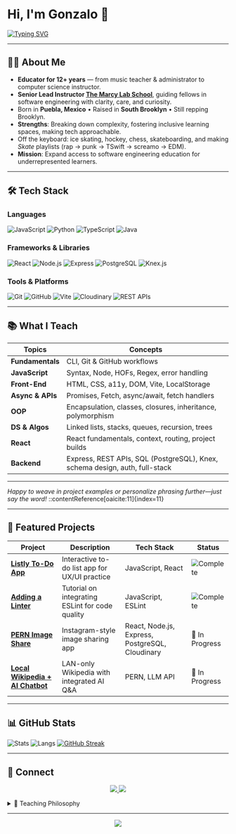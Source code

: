 # Hi, I'm Gonzalo 👋

[![Typing SVG](https://readme-typing-svg.demolab.com?font=Press+Start+2P&size=16&pause=1000&color=355E3B&width=900&lines=Educator+since+2011;+SWE+Educator+at+The+Marcy+Lab+School+since+2022;+Lifelong+Learner+%26+Builder)](https://git.io/typing-svg)

---

## 👨‍🏫 About Me
- **Educator for 12+ years** — from music teacher & administrator to computer science instructor.
- **Senior Lead Instructor [The Marcy Lab School](https://www.marcylabschool.org/people/gonzalo-romero)**, guiding fellows in software engineering with clarity, care, and curiosity.
- Born in **Puebla, Mexico** • Raised in **South Brooklyn** • Still repping Brooklyn.
- **Strengths**: Breaking down complexity, fostering inclusive learning spaces, making tech approachable.
- Off the keyboard: ice skating, hockey, chess, skateboarding, and making *Skate* playlists (rap → punk → TSwift → screamo → EDM).
- **Mission**: Expand access to software engineering education for underrepresented learners.

---

## 🛠 Tech Stack

### Languages
![JavaScript](https://img.shields.io/badge/-JavaScript-F7DF1E?logo=javascript&logoColor=black&style=for-the-badge)
![Python](https://img.shields.io/badge/-Python-3776AB?logo=python&logoColor=white&style=for-the-badge)
![TypeScript](https://img.shields.io/badge/-TypeScript-3178C6?logo=typescript&logoColor=white&style=for-the-badge)
![Java](https://img.shields.io/badge/Java-ED8B00?style=for-the-badge&logo=openjdk&logoColor=white)

### Frameworks & Libraries
![React](https://img.shields.io/badge/-React-61DAFB?logo=react&logoColor=black&style=for-the-badge)
![Node.js](https://img.shields.io/badge/-Node.js-339933?logo=node.js&logoColor=white&style=for-the-badge)
![Express](https://img.shields.io/badge/-Express-000000?logo=express&logoColor=white&style=for-the-badge)
![PostgreSQL](https://img.shields.io/badge/-PostgreSQL-4169E1?logo=postgresql&logoColor=white&style=for-the-badge)
![Knex.js](https://img.shields.io/badge/-Knex.js-D26B38?logo=knex.js&logoColor=white&style=for-the-badge)

### Tools & Platforms
![Git](https://img.shields.io/badge/-Git-F05032?logo=git&logoColor=white&style=for-the-badge)
![GitHub](https://img.shields.io/badge/-GitHub-181717?logo=github&logoColor=white&style=for-the-badge)
![Vite](https://img.shields.io/badge/-Vite-646CFF?logo=vite&logoColor=white&style=for-the-badge)
![Cloudinary](https://img.shields.io/badge/-Cloudinary-3448C5?logo=cloudinary&logoColor=white&style=for-the-badge)
![REST APIs](https://img.shields.io/badge/-REST%20APIs-009688?logo=api&logoColor=white&style=for-the-badge)

---

## 📚 What I Teach
| Topics | Concepts |
|--------|--------|
| **Fundamentals** | CLI, Git & GitHub workflows |
| **JavaScript** | Syntax, Node, HOFs, Regex, error handling |
| **Front-End** | HTML, CSS, a11y, DOM, Vite, LocalStorage |
| **Async & APIs** | Promises, Fetch, async/await, fetch handlers |
| **OOP** | Encapsulation, classes, closures, inheritance, polymorphism |
| **DS & Algos** | Linked lists, stacks, queues, recursion, trees |
| **React** | React fundamentals, context, routing, project builds |
| **Backend** | Express, REST APIs, SQL (PostgreSQL), Knex, schema design, auth, full-stack |

---

*Happy to weave in project examples or personalize phrasing further—just say the word!*
::contentReference[oaicite:11]{index=11}


---

## 📌 Featured Projects
| Project | Description | Tech Stack | Status |
|--------|-------------|------------|--------|
| [**Listly To-Do App**](https://github.com/Gonzalomarcylabschool/listly-todo-app) | Interactive to-do list app for UX/UI practice | JavaScript, React | ![Complete](https://img.shields.io/badge/Status-Complete-success) |
| [**Adding a Linter**](https://github.com/Gonzalomarcylabschool/adding-a-linter) | Tutorial on integrating ESLint for code quality | JavaScript, ESLint | ![Complete](https://img.shields.io/badge/Status-Complete-success) |
| [**PERN Image Share**](#) | Instagram-style image sharing app | React, Node.js, Express, PostgreSQL, Cloudinary | 🚧 In Progress |
| [**Local Wikipedia + AI Chatbot**](#) | LAN-only Wikipedia with integrated AI Q&A | PERN, LLM API | 🚧 In Progress |

---

## 📊 GitHub Stats
![Stats](https://github-readme-stats.vercel.app/api?username=gonzalorportfolio&show_icons=true&theme=dark&hide_rank=true)
![Langs](https://github-readme-stats.vercel.app/api/top-langs/?username=gonzalorportfolio&layout=compact&theme=dark)
[![GitHub Streak](https://streak-stats.demolab.com?user=gonzalorportfolio)](https://git.io/streak-stats)

---

## 🤝 Connect
<p align="center">
  <a href="mailto:gonzalo@marcylabschool.org">
    <img src="https://img.shields.io/badge/Email-D14836?style=for-the-badge&logo=gmail&logoColor=white">
  </a>
  <a href="https://www.linkedin.com/in/gonzalo-romero-931841230">
    <img src="https://img.shields.io/badge/LinkedIn-0077B5?style=for-the-badge&logo=linkedin&logoColor=white">
  </a>
</p>

<details>
<summary>💭 Teaching Philosophy</summary>
<i>"A master at absorbing complex information and distilling it into clear, engaging lessons—bringing both clarity and enjoyment to every lecture."</i>
</details>

---

<div align="center">
  <img src="https://capsule-render.vercel.app/api?type=waving&color=355E3B&height=120&section=footer" />
</div>
